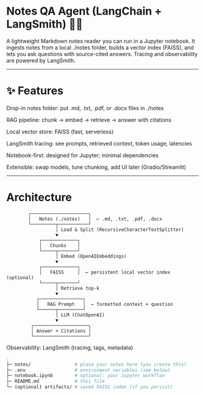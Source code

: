 # Notes QA Agent (LangChain + LangSmith) 🧠📓

A lightweight Markdown notes reader you can run in a Jupyter notebook. It ingests notes from a local ./notes folder, builds a vector index (FAISS), and lets you ask questions with source-cited answers. Tracing and observability are powered by LangSmith.

---

# ✨ Features

Drop-in notes folder: put .md, .txt, .pdf, or .docx files in ./notes

RAG pipeline: chunk → embed → retrieve → answer with citations

Local vector store: FAISS (fast, serverless)

LangSmith tracing: see prompts, retrieved context, token usage, latencies

Notebook-first: designed for Jupyter; minimal dependencies

Extensible: swap models, tune chunking, add UI later (Gradio/Streamlit)

---

# Architecture

            ┌─────────────────────┐
            │   Notes (./notes)   │  ← .md, .txt, .pdf, .docx
            └─────────┬───────────┘
                      │ Load & Split (RecursiveCharacterTextSplitter)
                      ▼
                ┌─────────────┐
                │   Chunks    │
                └─────┬───────┘
                      │ Embed (OpenAIEmbeddings)
                      ▼
                ┌─────────────┐
                │   FAISS     │  ← persistent local vector index (optional)
                └─────┬───────┘
                      │ Retrieve top-k
                      ▼
               ┌────────────────┐
               │   RAG Prompt   │  ← formatted context + question
               └──────┬─────────┘
                      │ LLM (ChatOpenAI)
                      ▼
             ┌────────────────────┐
             │ Answer + Citations │
             └────────────────────┘

Observability: LangSmith (tracing, tags, metadata)


```bash
.
├─ notes/                # place your notes here (you create this)
├─ .env                  # environment variables (see below)
├─ notebook.ipynb        # optional: your Jupyter workflow
├─ README.md             # this file
└─ (optional) artifacts/ # saved FAISS index (if you persist)

```
